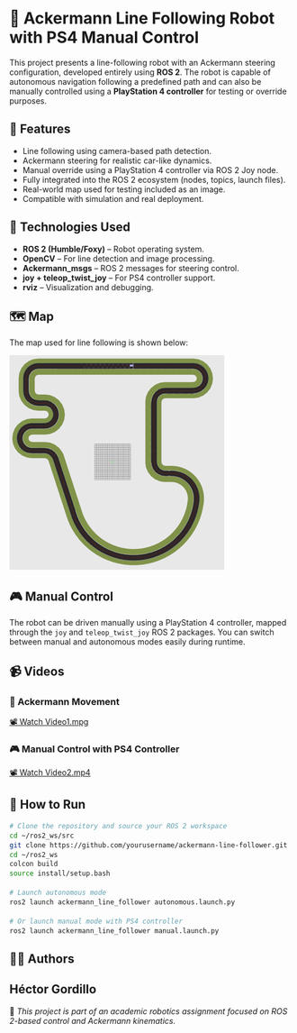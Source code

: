 # 🛞 Ackermann Line Following Robot with PS4 Manual Control

This project presents a line-following robot with an Ackermann steering configuration, developed entirely using **ROS 2**. The robot is capable of autonomous navigation following a predefined path and can also be manually controlled using a **PlayStation 4 controller** for testing or override purposes.

## 🚗 Features

- Line following using camera-based path detection.
- Ackermann steering for realistic car-like dynamics.
- Manual override using a PlayStation 4 controller via ROS 2 Joy node.
- Fully integrated into the ROS 2 ecosystem (nodes, topics, launch files).
- Real-world map used for testing included as an image.
- Compatible with simulation and real deployment.

## 🧠 Technologies Used

- **ROS 2 (Humble/Foxy)** – Robot operating system.
- **OpenCV** – For line detection and image processing.
- **Ackermann_msgs** – ROS 2 messages for steering control.
- **joy + teleop_twist_joy** – For PS4 controller support.
- **rviz** – Visualization and debugging.

## 🗺️ Map

The map used for line following is shown below:

![Line Following Map](Map.png)

## 🎮 Manual Control

The robot can be driven manually using a PlayStation 4 controller, mapped through the `joy` and `teleop_twist_joy` ROS 2 packages. You can switch between manual and autonomous modes easily during runtime.

## 📹 Videos

### 🔁 Ackermann Movement

[📽️ Watch Video1.mpg](Video1.mpg)

### 🎮 Manual Control with PS4 Controller

[📽️ Watch Video2.mp4](Video2.mp4)


## 🚀 How to Run

```bash
# Clone the repository and source your ROS 2 workspace
cd ~/ros2_ws/src
git clone https://github.com/yourusername/ackermann-line-follower.git
cd ~/ros2_ws
colcon build
source install/setup.bash

# Launch autonomous mode
ros2 launch ackermann_line_follower autonomous.launch.py

# Or launch manual mode with PS4 controller
ros2 launch ackermann_line_follower manual.launch.py
```

## 👨‍💻 Authors

**Héctor Gordillo**  
---

📌 *This project is part of an academic robotics assignment focused on ROS 2-based control and Ackermann kinematics.*
